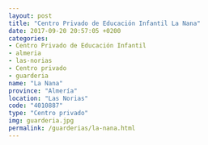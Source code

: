 ```yaml
---
layout: post
title: "Centro Privado de Educación Infantil La Nana"
date: 2017-09-20 20:57:05 +0200
categories:
- Centro Privado de Educación Infantil
- almeria
- las-norias
- Centro privado
- guarderia
name: "La Nana"
province: "Almería"
location: "Las Norias"
code: "4010887"
type: "Centro privado"
img: guarderia.jpg
permalink: /guarderias/la-nana.html
---
```

